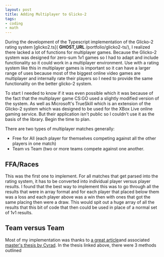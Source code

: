```yaml
---
layout: post
title: Adding Multiplayer to Glicko-2
tags:
- coding
- math
---
```


During the development of the Typescript implementation of the Glicko-2 rating system [glicko2.ts]( __GHOST_URL__ /portfolio/glicko2-ts/), I realized there lacked a lot of functions for multiplayer games. Because the Glicko-2 system was designed for zero-sum 1v1 games so I had to adapt and include functionality so it could work in a multiplayer environment. Use with a rating system like this in multiplayer games is important so it can have a larger range of uses because most of the biggest online video games are multiplayer and internally rate their players so I need to provide the same functionality on the better glicko-2 system.

To start I needed to know if it was even possible which it was because of the fact that the multiplayer game CS:GO used a slightly modified version of the system. As well as Microsoft's TrueSkill which is an extension of the Glicko-2 system which was designed to be used for the XBox Live online gaming service. But their application isn't public so I couldn't use it as the basis of the library. Begin the time to plan.

There are two types of multiplayer matches generally:

- Free for All (each player for themselves competing against all the other players in one match)
- Team vs Team (two or more teams compete against one another.

## FFA/Races

This was the first one to implement. For all matches that get parsed into the rating system, it has to be converted into individual player versus player results. I found that the best way to implement this was to go through all the results that were in array format and for each player that placed below them was a loss and each player above was a win then with ones that got the same placing then were a draw. This would spit out a huge array of all the results that this bit of code that then could be used in place of a normal set of 1v1 results.

## Team versus Team

Most of my implementation was thanks to [a great article](https://rhetoricstudios.com/cyrad/thesis/)and associated [master's thesis by Cyrad](https://rhetoricstudios.com/downloads/AbstractingGlicko2ForTeamGames.pdf). In the thesis linked above, there were 3 methods outlined

